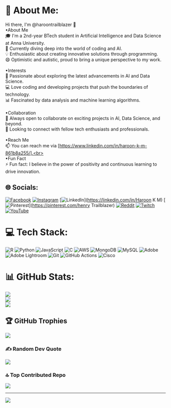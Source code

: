 # 💫 About Me:
Hi there, I'm @haroontrailblazer 👋<br>•About Me<br>🎓 I'm a 2nd-year BTech student in Artificial Intelligence and Data Science at Anna University.<br>🌱 Currently diving deep into the world of coding and AI.<br>💡 Enthusiastic about creating innovative solutions through programming.<br>😄 Optimistic and autistic, proud to bring a unique perspective to my work.<br><br>•Interests<br>👀 Passionate about exploring the latest advancements in AI and Data Science.<br>💻 Love coding and developing projects that push the boundaries of technology.<br>📊 Fascinated by data analysis and machine learning algorithms.<br><br>•Collaboration<br>💞️ Always open to collaborate on exciting projects in AI, Data Science, and beyond.<br>🤝 Looking to connect with fellow tech enthusiasts and professionals.<br><br>•Reach Me<br>📫 You can reach me via [https://www.linkedin.com/in/haroon-k-m-861b8a255/].<br><br>•Fun Fact<br>⚡ Fun fact: I believe in the power of positivity and continuous learning to drive innovation.<br>


## 🌐 Socials:
[![Facebook](https://img.shields.io/badge/Facebook-%231877F2.svg?logo=Facebook&logoColor=white)](https://facebook.com/haroontrailblazer) [![Instagram](https://img.shields.io/badge/Instagram-%23E4405F.svg?logo=Instagram&logoColor=white)](https://instagram.com/hendrix_trailblazer) [![LinkedIn](https://img.shields.io/badge/LinkedIn-%230077B5.svg?logo=linkedin&logoColor=white)](https://linkedin.com/in/Haroon K M) [![Pinterest](https://img.shields.io/badge/Pinterest-%23E60023.svg?logo=Pinterest&logoColor=white)](https://pinterest.com/henry Trailblazer) [![Reddit](https://img.shields.io/badge/Reddit-%23FF4500.svg?logo=Reddit&logoColor=white)](https://reddit.com/user/Haroon_trailblazer) [![Twitch](https://img.shields.io/badge/Twitch-%239146FF.svg?logo=Twitch&logoColor=white)](https://twitch.tv/haroon_trailblazer) [![YouTube](https://img.shields.io/badge/YouTube-%23FF0000.svg?logo=YouTube&logoColor=white)](https://youtube.com/@https://youtube.com/@hendrix114-e2j?si=DDjOnD5XHfhwcnYu) 

# 💻 Tech Stack:
![R](https://img.shields.io/badge/r-%23276DC3.svg?style=for-the-badge&logo=r&logoColor=white) ![Python](https://img.shields.io/badge/python-3670A0?style=for-the-badge&logo=python&logoColor=ffdd54) ![JavaScript](https://img.shields.io/badge/javascript-%23323330.svg?style=for-the-badge&logo=javascript&logoColor=%23F7DF1E) ![C](https://img.shields.io/badge/c-%2300599C.svg?style=for-the-badge&logo=c&logoColor=white) ![AWS](https://img.shields.io/badge/AWS-%23FF9900.svg?style=for-the-badge&logo=amazon-aws&logoColor=white) ![MongoDB](https://img.shields.io/badge/MongoDB-%234ea94b.svg?style=for-the-badge&logo=mongodb&logoColor=white) ![MySQL](https://img.shields.io/badge/mysql-4479A1.svg?style=for-the-badge&logo=mysql&logoColor=white) ![Adobe](https://img.shields.io/badge/adobe-%23FF0000.svg?style=for-the-badge&logo=adobe&logoColor=white) ![Adobe Lightroom](https://img.shields.io/badge/Adobe%20Lightroom-31A8FF.svg?style=for-the-badge&logo=Adobe%20Lightroom&logoColor=white) ![Git](https://img.shields.io/badge/git-%23F05033.svg?style=for-the-badge&logo=git&logoColor=white) ![GitHub Actions](https://img.shields.io/badge/github%20actions-%232671E5.svg?style=for-the-badge&logo=githubactions&logoColor=white) ![Cisco](https://img.shields.io/badge/cisco-%23049fd9.svg?style=for-the-badge&logo=cisco&logoColor=black)
# 📊 GitHub Stats:
![](https://github-readme-stats.vercel.app/api?username=haroontrailblazer&theme=dark&hide_border=false&include_all_commits=false&count_private=false)<br/>
![](https://github-readme-streak-stats.herokuapp.com/?user=haroontrailblazer&theme=dark&hide_border=false)<br/>
![](https://github-readme-stats.vercel.app/api/top-langs/?username=haroontrailblazer&theme=dark&hide_border=false&include_all_commits=false&count_private=false&layout=compact)

## 🏆 GitHub Trophies
![](https://github-profile-trophy.vercel.app/?username=haroontrailblazer&theme=radical&no-frame=true&no-bg=false&margin-w=4)

### ✍️ Random Dev Quote
![](https://quotes-github-readme.vercel.app/api?type=horizontal&theme=radical)

### 🔝 Top Contributed Repo
![](https://github-contributor-stats.vercel.app/api?username=haroontrailblazer&limit=5&theme=dark&combine_all_yearly_contributions=true)

---
[![](https://visitcount.itsvg.in/api?id=haroontrailblazer&icon=0&color=0)](https://visitcount.itsvg.in)

<!-- Proudly created with GPRM ( https://gprm.itsvg.in ) -->
